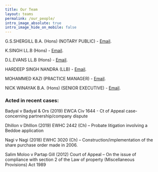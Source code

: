 ```yaml
---
title: Our Team
layout: teams
permalink: /our_people/
intro_image_absolute: true
intro_image_hide_on_mobile: false
---
```


G.S.SHERGILL B.A. (Hons) (NOTARY PUBLIC) - [Email](mailto:ask@shergills.co.uk).

K.SINGH LL.B (Hons) - [Email](mailto:ask@shergills.co.uk).

D.L.EVANS LL.B (Hons) - [Email](mailto:ask@shergills.co.uk).

HARDEEP SINGH NANDRA (LLB) - [Email](mailto:ask@shergills.co.uk).

MOHAMMED KAZI (PRACTICE MANAGER) - [Email](mailto:ask@shergills.co.uk).

NICK WINAYAK B.A. (Hons) (SENIOR EXECUTIVE) - [Email](mailto:ask@shergills.co.uk).

### Acted in recent cases:

Badyal v Badyal & Ors (2019) EWCA Civ 1644 - Ct of Appeal case- concerning partnership/company dispute
 
Dhillon v Dhlllon (2019) EWHC 2442 (Ch) – Probate litigation involving a Beddoe application
 
Nagi v Nagi (2018) EWHC 3020 (Ch) –  Construction/implementation  of the  share purchase order made in 2006.
 
Salim Moloo v Partap Gill (2012) Court of Appeal – On the issue of compliance with section 2 of the Law of property (Miscellaneous Provisions) Act 1989
